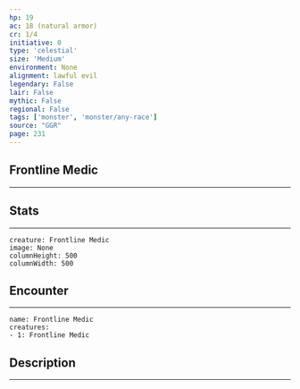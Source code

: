 ```yaml
---
hp: 19
ac: 18 (natural armor)
cr: 1/4
initiative: 0
type: 'celestial'    
size: 'Medium'
environment: None
alignment: lawful evil
legendary: False
lair: False
mythic: False
regional: False
tags: ['monster', 'monster/any-race']
source: "GGR"
page: 231
---
```


## Frontline Medic
---



## Stats
---

```statblock
creature: Frontline Medic
image: None
columnHeight: 500
columnWidth: 500
```

## Encounter
---

```encounter-table
name: Frontline Medic
creatures:
- 1: Frontline Medic
```

## Description
---




